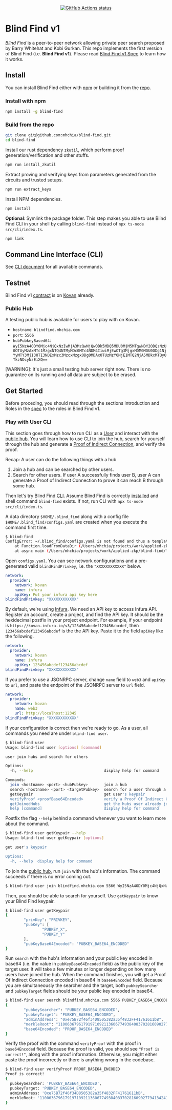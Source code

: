 <p align="center">
  <a href="https://github.com/mhchia/blind-find/actions?workflow=nodejs"><img alt="GitHub Actions status" src="https://github.com/mhchia/blind-find/workflows/nodejs/badge.svg"></a>
</p>

# Blind Find v1
*Blind Find* is a peer-to-peer network allowing private peer search proposed by Barry Whitehat and Kobi Gurkan. This repo implements the first version of Blind Find (i.e. **Blind Find v1**). Please read [Blind Find v1 Spec](specs/blind_find_v1.md) to learn how it works.

## Install

You can install Blind Find either with [npm](#Install-with-npm) or building it from the [repo](#Build-from-the-repo).

### Install with npm

```bash
npm install -g blind-find
```

### Build from the repo

```bash
git clone git@github.com:mhchia/blind-find.git
cd blind-find
```

Install our rust dependency [`zkutil`](https://github.com/poma/zkutil), which perform proof generation/verification and other stuffs.

```bash
npm run install_zkutil
```

Extract proving and verifying keys from parameters generated from the circuits and trusted setups.

```bash
npm run extract_keys
```

Install NPM dependencies.
```bash
npm install
```

**Optional**: Symlink the package folder. This step makes you able to use Blind Find CLI in your shell by calling `blind-find` instead of `npx ts-node src/cli/index.ts`.
```bash
npm link
```

## Command Line Interface (CLI)

See [CLI document][cli-doc] for all available commands.

## Testnet
Blind Find v1 [contract](https://kovan.etherscan.io/address/0xe57881d655309c9a20f469a95564beaeb93ce73a#code) is on [Kovan][kovan-etherscan] already.

### Public Hub
A testing public hub is available for users to play with on Kovan.
- `hostname`: `blindfind.mhchia.com`
- `port`: `5566`
- `hubPubkeyBased64`: `WyI5NzA4ODY0Mjc4NjQxNzIwMjA3MzQwNjQwODk5MDQ5MDU0MjM5MTgwNDY2ODQzNzU0OTUyMzAxMTc1MzgxNTQ4NTMyMDc0MTc4NDM4IiwiMjEwOTg3MjgxMDM0MDU0ODg1NjYyMTY3MjI3OTI3NDExMzc3MzcxMzgxODg0MDAxOTUzMzY0NjE1MTQ2NjA5MDkxMTQyOTkzNDcyNzEiXQ==`

\[WARNING\]: It's just a small testing hub server right now. There is no guarantee on its running and all data are subject to be erased.

## Get Started

Before proceding, you should read through the sections Introduction and Roles in the [spec](specs/blind_find_v1.md) to the roles in Blind Find v1.

### Play with User CLI

This section goes through how to run CLI as a [User][spec-user] and interact with the [public hub](#Public-Hub). You will learn how to use CLI to join the hub, search for yourself through the hub and generate a [Proof of Indirect Connection][spec-proof-of-indirect-connection], and verify the proof.

Recap: A user can do the following things with a hub
1. Join a hub and can be searched by other users.
2. Search for other users. If user A successfully finds user B, user A can generate a Proof of Indirect Connection to prove it can reach B through some hub.

Then let's try Blind Find [CLI][cli-doc]. Assume Blind Find is correctly [installed](#Install) and shell command `blind-find` exists. If not, run CLI with `npx ts-node src/cli/index.ts`.

A data directory `$HOME/.blind_find` along with a config file `$HOME/.blind_find/configs.yaml` are created when you execute the command first time.

```bash
$ blind-find
ConfigError: ~/.blind_find/configs.yaml is not found and thus a template is generated. Complete the template and try again.
    at Function.loadFromDataDir (/Users/mhchia/projects/work/applied-zkp/blind-find/lib/cli/configs.js:205:23)
    at async main (/Users/mhchia/projects/work/applied-zkp/blind-find/lib/cli/index.js:52:20)
```

Open `configs.yaml`. You can see network configurations and a pre-generated valid `blindFindPrivkey`, i.e. the `"XXXXXXXXXXXX"` below.

```yaml
network:
  provider:
    network: kovan
    name: infura
    apiKey: Put your infura api key here
blindFindPrivkey: "XXXXXXXXXXXX"
```

By default, we're using [Infura][infura]. We need an API key to access Infura API. Register an account, create a project, and find the API key. It should be the hexidecimal postfix in your project endpoint. For example, if your endpoint is `https://kovan.infura.io/v3/123456abcdef123456abcdef`, then `123456abcdef123456abcdef` is the the API key. Paste it to the field `apiKey` like the following.

```yaml
network:
  provider:
    network: kovan
    name: infura
    apiKey: 123456abcdef123456abcdef
blindFindPrivkey: "XXXXXXXXXXXX"
```

If you prefer to use a JSONRPC server, change `name` field to `web3` and `apiKey` to `url`, and paste the endpoint of the JSONRPC server to `url` field.

```yaml
network:
  provider:
    network: kovan
    name: web3
    url: http://localhost:12345
blindFindPrivkey: "XXXXXXXXXXXX"
```

If your configuration is correct then we're ready to go. As a user, all commands you need are under `blind-find user`.

```bash
$ blind-find user
Usage: blind-find user [options] [command]

user join hubs and search for others

Options:
  -h, --help                               display help for command

Commands:
  join <hostname> <port> <hubPubkey>       join a hub
  search <hostname> <port> <targetPubkey>  search for a user through a hub
  getKeypair                               get user's keypair
  verifyProof <proofBase64Encoded>         verify a Proof Of Indirect Connection
  getJoinedHubs                            get the hubs user already joined before
  help [command]                           display help for command
```

Postfix the flag `--help` behind a command whenever you want to learn more about the command.

```bash
$ blind-find user getKeypair --help
Usage: blind-find user getKeypair [options]

get user's keypair

Options:
  -h, --help  display help for command
```

To join the [public hub](#Public-Hub), run `join` with the hub's information. The command succeeds if there is no error coming out.

```bash
$ blind-find user join blindfind.mhchia.com 5566 WyI5NzA4ODY0Mjc4NjQxNzIwMjA3MzQwNjQwODk5MDQ5MDU0MjM5MTgwNDY2ODQzNzU0OTUyMzAxMTc1MzgxNTQ4NTMyMDc0MTc4NDM4IiwiMjEwOTg3MjgxMDM0MDU0ODg1NjYyMTY3MjI3OTI3NDExMzc3MzcxMzgxODg0MDAxOTUzMzY0NjE1MTQ2NjA5MDkxMTQyOTkzNDcyNzEiXQ==
```

Then, you should be able to search for yourself. Use `getKeypair` to know your Blind Find keypair.

```bash
$ blind-find user getKeypair
{
        "privKey": "PRIVKEY",
        "pubKey": [
                "PUBKEY_X",
                "PUBKEY_Y"
        ],
        "pubKeyBase64Encoded": "PUBKEY_BASE64_ENCODED"
}
```

Run `search` with the hub's information and your public key encoded in base64 (i.e. the value in `pubKeyBase64Encoded` field) as the public key of the target user. It will take a few minutes or longer depending on how many users have joined the hub. When the command finishes, you will get a Proof Of Indirect Connection encoded in base64 in `base64Encoded` field. Because you are simultaneously the searcher and the target, both `pubkeySearcher` and `pubkeyTarget` fields should be your public key encoded in base64.

```bash
$ blind-find user search blindfind.mhchia.com 5566 PUBKEY_BASE64_ENCODED
{
        "pubkeySearcher": "PUBKEY_BASE64_ENCODED",
        "pubkeyTarget": "PUBKEY_BASE64_ENCODED",
        "adminAddress": "0xe75B72f46f34D8505382a35f4832FF41761611bB",
        "merkleRoot": "11006367961791971092113606774938408370281609027794134241388950976069851532161",
        "base64Encoded": "PROOF_BASE64_ENCODED"
}
```

Verify the proof with the command `verifyProof` with the proof in `base64Encoded` field. Because the proof is valid, you should see `"Proof is correct!"`, along with the proof information. Otherwise, you might either paste the proof incorrectly or there is anything wrong in the codebase.

```bash
$ blind-find user verifyProof PROOF_BASE64_ENCODED
Proof is correct!
{
  pubkeySearcher: 'PUBKEY_BASE64_ENCODED',
  pubkeyTarget: 'PUBKEY_BASE64_ENCODED',
  adminAddress: '0xe75B72f46f34D8505382a35f4832FF41761611bB',
  merkleRoot: '11006367961791971092113606774938408370281609027794134241388950976069851532161'
}
```

[blind-find-ethresearch]: https://ethresear.ch/t/blind-find-private-social-network-search/6988
[kovan-etherscan]: https://kovan.etherscan.io/
[cli-doc]: src/cli/README.md
[infura]: https://infura.io

[spec-admin]: specs/blind_find_v1.md#Admin
[spec-hub]: specs/blind_find_v1.md#Hub
[spec-user]: specs/blind_find_v1.md#User1
[spec-proof-of-indirect-connection]: specs/blind_find_v1.md#Proof-of-Indirect-Connection
